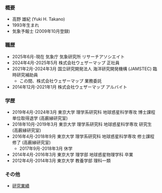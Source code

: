### 概要
- 高野 雄紀 (Yuki H. Takano)
- 1993年生まれ
- 気象予報士 (2009年10月登録)

### 職歴
- 2025年6月-現在 気象庁 気象研究所 リサーチアソシエイト
- 2024年4月-2025年5月 株式会社ウェザーマップ 正社員
- 2021年2月-2024年3月 国立研究開発法人 海洋研究開発機構 (JAMSTEC) 臨時研究補助員
  - この間、株式会社ウェザーマップ 業務委託
- 2014年12月-2021年1月 株式会社ウェザーマップ アルバイト

### 学歴
- 2019年4月-2024年3月 東京大学 理学系研究科 地球惑星科学専攻 博士課程 単位取得退学 (高薮縁研究室)
- 2018年10月-2019年3月 東京大学 理学系研究科 地球惑星科学専攻 研究生 (高薮縁研究室)
- 2016年4月-2018年9月 東京大学 理学系研究科 地球惑星科学専攻 修士課程 修了 (高薮縁研究室)
  - 2017年9月-2018年3月 休学
- 2014年4月-2016年3月 東京大学 理学部 地球惑星物理学科 卒業
- 2012年4月-2014年3月 東京大学 教養学部 理科一類

### その他
- [研究業績](publications.md)
